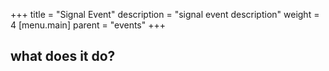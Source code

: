 +++
title = "Signal Event"
description = "signal event description"
weight = 4
[menu.main]
parent = "events"
+++


## what does it do?
